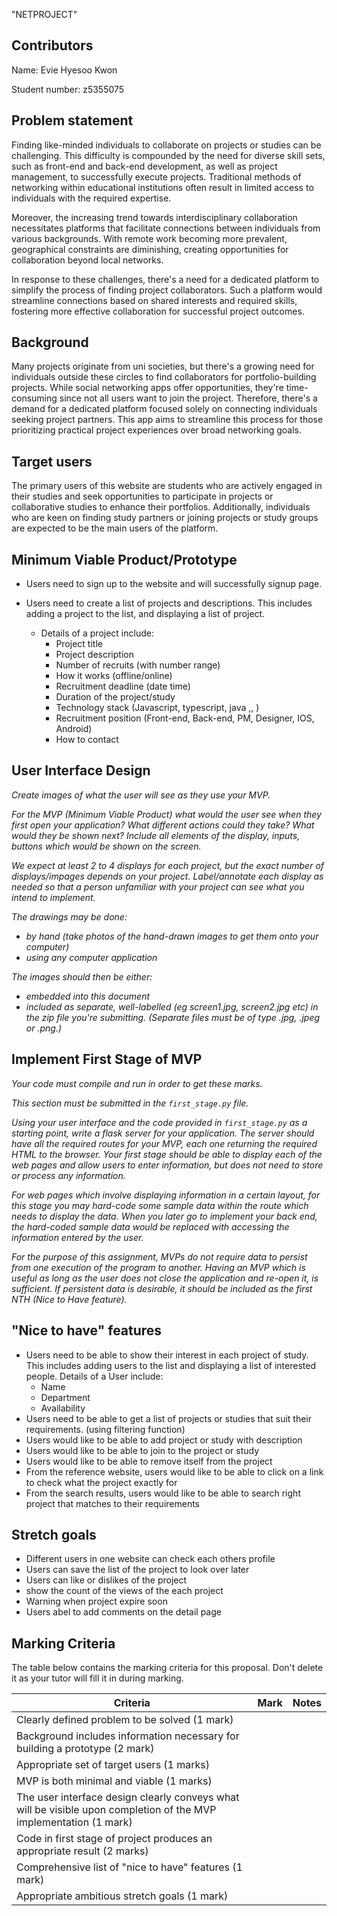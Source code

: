 "NETPROJECT"

## Contributors

Name: Evie Hyesoo Kwon

Student number: z5355075


## Problem statement

Finding like-minded individuals to collaborate on projects or studies can be challenging. This difficulty is compounded by the need for diverse skill sets, such as front-end and back-end development, as well as project management, to successfully execute projects. Traditional methods of networking within educational institutions often result in limited access to individuals with the required expertise.

Moreover, the increasing trend towards interdisciplinary collaboration necessitates platforms that facilitate connections between individuals from various backgrounds. With remote work becoming more prevalent, geographical constraints are diminishing, creating opportunities for collaboration beyond local networks.

In response to these challenges, there's a need for a dedicated platform to simplify the process of finding project collaborators. Such a platform would streamline connections based on shared interests and required skills, fostering more effective collaboration for successful project outcomes.

## Background

Many projects originate from uni societies, but there's a growing need for individuals outside these circles to find collaborators for portfolio-building projects. While social networking apps offer opportunities, they're time-consuming since not all users want to join the project. Therefore, there's a demand for a dedicated platform focused solely on connecting individuals seeking project partners. This app aims to streamline this process for those prioritizing practical project experiences over broad networking goals.

## Target users

The primary users of this website are students who are actively engaged in their studies and seek opportunities to participate in projects or collaborative studies to enhance their portfolios. Additionally, individuals who are keen on finding study partners or joining projects or study groups are expected to be the main users of the platform.

## Minimum Viable Product/Prototype

* Users need to sign up to the website and will successfully signup page.
* Users need to create a list of projects and descriptions. This includes adding a project to the list, and displaying a list of project.

    * Details of a project include:
        * Project title
        * Project description
        * Number of recruits (with number range)
        * How it works (offline/online)
        * Recruitment deadline (date time)
        * Duration of the project/study
        * Technology stack (Javascript, typescript, java ,, )
        * Recruitment position (Front-end, Back-end, PM, Designer, IOS, Android)
        * How to contact




## User Interface Design

*Create images of what the user will see as they use your MVP.*

*For the MVP (Minimum Viable Product) what would the user see when they first open your application? What different actions could they take? What would they be shown next? Include all elements of the display, inputs, buttons which would be shown on the screen.*

*We expect at least 2 to 4 displays for each project, but the exact number of displays/impages depends on your project. Label/annotate each display as needed so that a person unfamiliar with your project can see what you intend to implement.*

*The drawings may be done:*
 - *by hand (take photos of the hand-drawn images to get them onto your computer)*
 - *using any computer application*

*The images should then be either:*
 - *embedded into this document*
 - *included as separate, well-labelled (eg screen1.jpg, screen2.jpg etc) in the zip file you're submitting. (Separate files must be of type .jpg, .jpeg or .png.)*



## Implement First Stage of MVP

*Your code must compile and run in order to get these marks.*

*This section must be submitted in the `first_stage.py` file.*

*Using your user interface and the code provided in `first_stage.py` as a starting point, write a flask server for your application. The server should have all the required routes for your MVP, each one returning the required HTML to the browser. Your first stage should be able to display each of the web pages and allow users to enter information, but does not need to store or process any information.*

*For web pages which involve displaying information in a certain layout, for this stage you may hard-code some sample data within the route which needs to display the data. When you later go to implement your back end, the hard-coded sample data would be replaced with accessing the information entered by the user.*

*For the purpose of this assignment, MVPs do not require data to persist from one execution of the program to another. Having an MVP which is useful as long as the user does not close the application and re-open it, is sufficient. If persistent data is desirable, it should be included as the first NTH (Nice to Have feature).*




## "Nice to have" features

* Users need to be able to show their interest in each project of study. This includes adding users to the list and displaying a list of interested people.
Details of a User include:
    * Name
    * Department
    * Availability
* Users need to be able to get a list of projects or studies that suit their requirements. (using filtering function)
* Users would like to be able to add project or study with description
* Users would like to be able to join to the project or study
* Users would like to be able to remove itself from the project
* From the reference website, users would like to be able to click on a link to check what the project exactly for
* From the search results, users would like to be able to search right project that matches to their requirements

## Stretch goals

* Different users in one website can check each others profile
* Users can save the list of the project to look over later
* Users can like or dislikes of the project
* show the count of the views of the each project
* Warning when project expire soon
* Users abel to add comments on the detail page

## Marking Criteria

The table below contains the marking criteria for this proposal. Don't delete it as your tutor will fill it in during marking.

| Criteria | Mark | Notes |
| -------------------------------------------------------- | ---- | --- |
| Clearly defined problem to be solved (1 mark)                                     |      | |
| Background includes information necessary for building a prototype (2 mark)       |      | |
| Appropriate set of target users (1 marks)                                         |      | |
| MVP is both minimal and viable (1 marks)                                          |      | |
| The user interface design clearly conveys what will be visible upon completion of the MVP implementation (1 mark) | | |
| Code in first stage of project produces an appropriate result (2 marks)           |      | |
| Comprehensive list of "nice to have" features (1 mark)                            |      | |
| Appropriate ambitious stretch goals (1 mark)                                      |      | |
